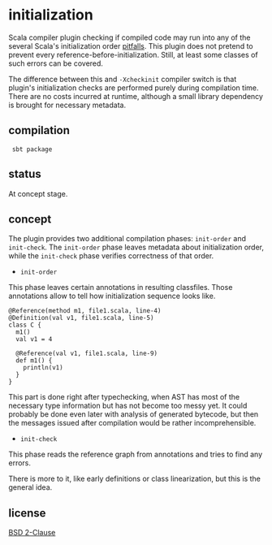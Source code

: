 initialization
==============

Scala compiler plugin checking if compiled code may run into
any of the several Scala's initialization order
[pitfalls](https://github.com/paulp/scala-faq/wiki/Initialization-Order).
This plugin does not pretend to prevent every
reference-before-initialization. Still, at least some classes of such
errors can be covered.

The difference between this and `-Xcheckinit` compiler switch is that
plugin's initialization checks are performed purely during compilation
time. There are no costs incurred at runtime, although a small library
dependency is brought for necessary metadata.

compilation
-----------

     sbt package

status
------

At concept stage.

concept
-------

The plugin provides two additional compilation phases: `init-order`
and `init-check`. The `init-order` phase leaves metadata about
initialization order, while the `init-check` phase verifies
correctness of that order.

* `init-order`

This phase leaves certain annotations in resulting classfiles. Those
annotations allow to tell how initialization sequence looks like.

    @Reference(method m1, file1.scala, line-4)
    @Definition(val v1, file1.scala, line-5)
    class C {
      m1()
      val v1 = 4

      @Reference(val v1, file1.scala, line-9)
      def m1() {
        println(v1)
      }
    }

This part is done right after typechecking, when AST has most of the
necessary type information but has not become too messy yet.
It could probably be done even later with analysis of generated
bytecode, but then the messages issued after compilation would be
rather incomprehensible.

* `init-check`

This phase reads the reference graph from annotations and tries to
find any errors.

There is more to it, like early definitions or class linearization,
but this is the general idea.

license
-------

[BSD 2-Clause](http://opensource.org/licenses/BSD-2-Clause)

